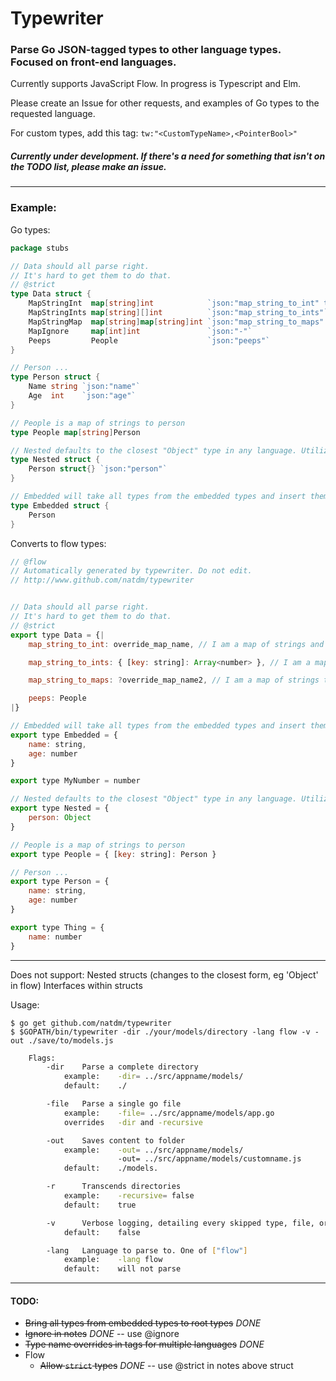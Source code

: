 # Typewriter

### Parse Go JSON-tagged types to other language types. Focused on front-end languages.


Currently supports JavaScript Flow. In progress is Typescript and Elm.

Please create an Issue for other requests, and examples of Go types to the requested language.

For custom types, add this tag: `tw:"<CustomTypeName>,<PointerBool>"`

##### Currently under development. If there's a need for something that isn't on the TODO list, please make an issue.

____
### Example:
Go types:
```go
package stubs

// Data should all parse right.
// It's hard to get them to do that.
// @strict
type Data struct {
	MapStringInt  map[string]int            `json:"map_string_to_int" tw:"override_map_name,false"`  // I am a map of strings and ints
	MapStringInts map[string][]int          `json:"map_string_to_ints"`                              // I am a map of strings to a slice of ints
	MapStringMap  map[string]map[string]int `json:"map_string_to_maps" tw:"override_map_name2,true"` // I am a map of strings to maps
	MapIgnore     map[int]int               `json:"-"`
	Peeps         People                    `json:"peeps"`
}

// Person ...
type Person struct {
	Name string `json:"name"`
	Age  int    `json:"age"`
}

// People is a map of strings to person
type People map[string]Person

// Nested defaults to the closest "Object" type in any language. Utilize the `tw` tag if needed.
type Nested struct {
	Person struct{} `json:"person"`
}

// Embedded will take all types from the embedded types and insert them in to the new type.
type Embedded struct {
	Person
}

```

Converts to flow types:
```js
// @flow
// Automatically generated by typewriter. Do not edit.
// http://www.github.com/natdm/typewriter


// Data should all parse right.
// It's hard to get them to do that.
// @strict
export type Data = {| 
	map_string_to_int: override_map_name, // I am a map of strings and ints

	map_string_to_ints: { [key: string]: Array<number> }, // I am a map of strings to a slice of ints

	map_string_to_maps: ?override_map_name2, // I am a map of strings to maps

	peeps: People
|}

// Embedded will take all types from the embedded types and insert them in to the new type.
export type Embedded = { 
	name: string, 
	age: number
}

export type MyNumber = number

// Nested defaults to the closest "Object" type in any language. Utilize the `tw` tag if needed.
export type Nested = { 
	person: Object
}

// People is a map of strings to person
export type People = { [key: string]: Person }

// Person ...
export type Person = { 
	name: string, 
	age: number
}

export type Thing = { 
	name: number
}
```
---

Does not support:
Nested structs (changes to the closest form, eg 'Object' in flow)
Interfaces within structs

Usage:

```
$ go get github.com/natdm/typewriter
$ $GOPATH/bin/typewriter -dir ./your/models/directory -lang flow -v -out ./save/to/models.js
```

```bash
	Flags:
		-dir	Parse a complete directory 
			example: 	-dir= ../src/appname/models/
			default: 	./

		-file	Parse a single go file 
			example: 	-file= ../src/appname/models/app.go
			overrides 	-dir and -recursive

		-out	Saves content to folder
			example: 	-out= ../src/appname/models/
						-out= ../src/appname/models/customname.js
			default: 	./models. 

		-r		Transcends directories
			example:	-recursive= false
			default:	true

		-v		Verbose logging, detailing every skipped type, file, or field.
			default: 	false

		-lang 	Language to parse to. One of ["flow"]
			example:	-lang flow
			default:	will not parse
```

___
#### TODO:
* ~~Bring all types from embedded types to root types~~ *DONE*
* ~~Ignore in notes~~ *DONE* -- use @ignore
* ~~Type name overrides in tags for multiple languages~~ *DONE*
* Flow
  * ~~Allow `strict` types~~ *DONE* -- use @strict in notes above struct